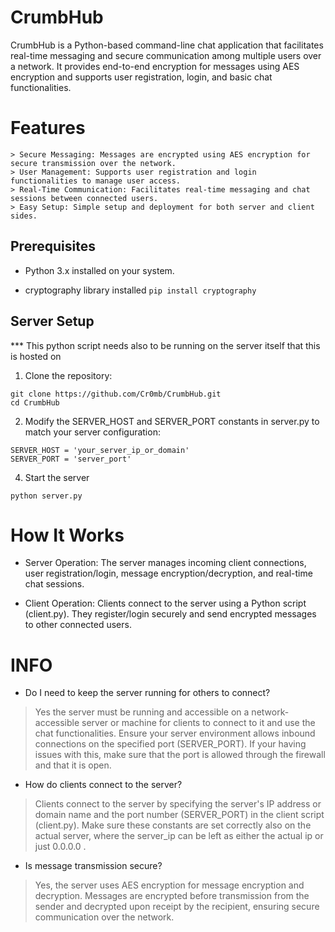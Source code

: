# CrumbHub
CrumbHub is a Python-based command-line chat application that facilitates real-time messaging and secure communication among multiple users over a network. It provides end-to-end encryption for messages using AES encryption and supports user registration, login, and basic chat functionalities.

# Features
```
> Secure Messaging: Messages are encrypted using AES encryption for secure transmission over the network.
> User Management: Supports user registration and login functionalities to manage user access.
> Real-Time Communication: Facilitates real-time messaging and chat sessions between connected users.
> Easy Setup: Simple setup and deployment for both server and client sides.
```

## Prerequisites

- Python 3.x installed on your system.

- cryptography library installed
  ``pip install cryptography``

## Server Setup

*** This python script needs also to be running on the server itself that this is hosted on

1. Clone the repository:
```
git clone https://github.com/Cr0mb/CrumbHub.git
cd CrumbHub
```

2. Modify the SERVER_HOST and SERVER_PORT constants in server.py to match your server configuration:
```
SERVER_HOST = 'your_server_ip_or_domain'
SERVER_PORT = 'server_port'
```
  
4. Start the server
```
python server.py
```

# How It Works

- Server Operation: The server manages incoming client connections, user registration/login, message encryption/decryption, and real-time chat sessions.

- Client Operation: Clients connect to the server using a Python script (client.py). They register/login securely and send encrypted messages to other connected users.

# INFO

- Do I need to keep the server running for others to connect?

> Yes the server must be running and accessible on a network-accessible server or machine for clients to connect to it and use the chat functionalities. Ensure your server environment allows inbound connections on the specified port (SERVER_PORT). If your having issues with this, make sure that the port is allowed through the firewall and that it is open.


- How do clients connect to the server?

> Clients connect to the server by specifying the server's IP address or domain name and the port number (SERVER_PORT) in the client script (client.py). Make sure these constants are set correctly also on the actual server, where the server_ip can be left as either the actual ip or just 0.0.0.0 .

- Is message transmission secure?

> Yes, the server uses AES encryption for message encryption and decryption. Messages are encrypted before transmission from the sender and decrypted upon receipt by the recipient, ensuring secure communication over the network.


